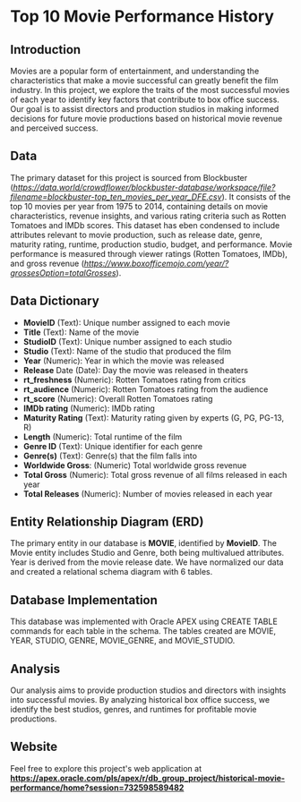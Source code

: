 # Top 10 Movie Performance History
## Introduction
Movies are a popular form of entertainment, and understanding the characteristics that make a movie successful can greatly benefit the film industry. In this project, we explore the traits of the most successful movies of each year to identify key factors that contribute to box office success. Our goal is to assist directors and production studios in making informed decisions for future movie productions based on historical movie revenue and perceived success.

## Data
The primary dataset for this project is sourced from Blockbuster (_https://data.world/crowdflower/blockbuster-database/workspace/file?filename=blockbuster-top_ten_movies_per_year_DFE.csv_). 
It consists of the top 10 movies per year from 1975 to 2014, containing details on movie characteristics, revenue insights, and various rating criteria such as Rotten Tomatoes and IMDb scores. This dataset has eben condensed to include attributes relevant to movie production, such as release date, genre, maturity rating, runtime, production studio, budget, and performance. 
Movie performance is measured through viewer ratings (Rotten Tomatoes, IMDb), and gross revenue (_https://www.boxofficemojo.com/year/?grossesOption=totalGrosses_).

## Data Dictionary
- **MovieID**	(Text):	Unique number assigned to each movie
- **Title**	(Text):	Name of the movie
- **StudioID**	(Text):	Unique number assigned to each studio
- **Studio**	(Text):	Name of the studio that produced the film
- **Year**  (Numeric):	Year in which the movie was released
- **Release** Date	(Date):	Day the movie was released in theaters
- **rt_freshness**	(Numeric):	Rotten Tomatoes rating from critics
- **rt_audience**	(Numeric): Rotten Tomatoes rating from the audience
- **rt_score**	(Numeric):	Overall Rotten Tomatoes rating
- **IMDb rating**	(Numeric):	IMDb rating
- **Maturity Rating**	(Text):	Maturity rating given by experts (G, PG, PG-13, R)
- **Length**	(Numeric):	Total runtime of the film
- **Genre ID**	(Text):	Unique identifier for each genre
- **Genre(s)**	(Text):	Genre(s) that the film falls into
- **Worldwide Gross**:	(Numeric)	Total worldwide gross revenue
- **Total Gross**	(Numeric):	Total gross revenue of all films released in each year
- **Total Releases**	(Numeric):	Number of movies released in each year

## Entity Relationship Diagram (ERD)
The primary entity in our database is **MOVIE**, identified by **MovieID**. The Movie entity includes Studio and Genre, both being multivalued attributes. Year is derived from the movie release date. We have normalized our data and created a relational schema diagram with 6 tables.

## Database Implementation
This database was implemented with Oracle APEX using CREATE TABLE commands for each table in the schema. The tables created are MOVIE, YEAR, STUDIO, GENRE, MOVIE_GENRE, and MOVIE_STUDIO.

## Analysis
Our analysis aims to provide production studios and directors with insights into successful movies. By analyzing historical box office success, we identify the best studios, genres, and runtimes for profitable movie productions.

## Website
Feel free to explore this project's web application at **https://apex.oracle.com/pls/apex/r/db_group_project/historical-movie-performance/home?session=732598589482**
